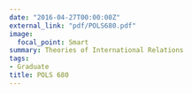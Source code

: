 ```yaml
---
date: "2016-04-27T00:00:00Z"
external_link: "pdf/POLS680.pdf"
image:
  focal_point: Smart
summary: Theories of International Relations
tags:
- Graduate
title: POLS 680
---
```

